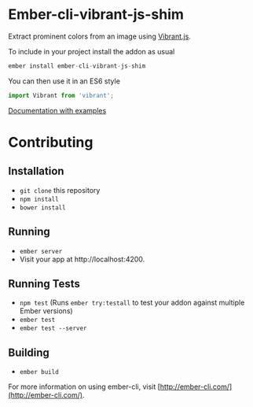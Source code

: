 # Ember-cli-vibrant-js-shim

Extract prominent colors from an image using [Vibrant.js](http://jariz.github.io/vibrant.js/).

To include in your project install the addon as usual

```js
ember install ember-cli-vibrant-js-shim
```

You can then use it in an ES6 style

```js
import Vibrant from 'vibrant';
```

[Documentation with examples](http://chrismasters.net/ember-cli-vibrant-js-shim/)

# Contributing

## Installation

* `git clone` this repository
* `npm install`
* `bower install`

## Running

* `ember server`
* Visit your app at http://localhost:4200.

## Running Tests

* `npm test` (Runs `ember try:testall` to test your addon against multiple Ember versions)
* `ember test`
* `ember test --server`

## Building

* `ember build`

For more information on using ember-cli, visit [http://ember-cli.com/](http://ember-cli.com/).
